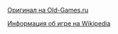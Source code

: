 [Оригинал на Old-Games.ru](https://www.old-games.ru/game/9120.html)

[Информация об игре на Wikipedia](https://ru.wikipedia.org/wiki/Age_of_Mythology)
